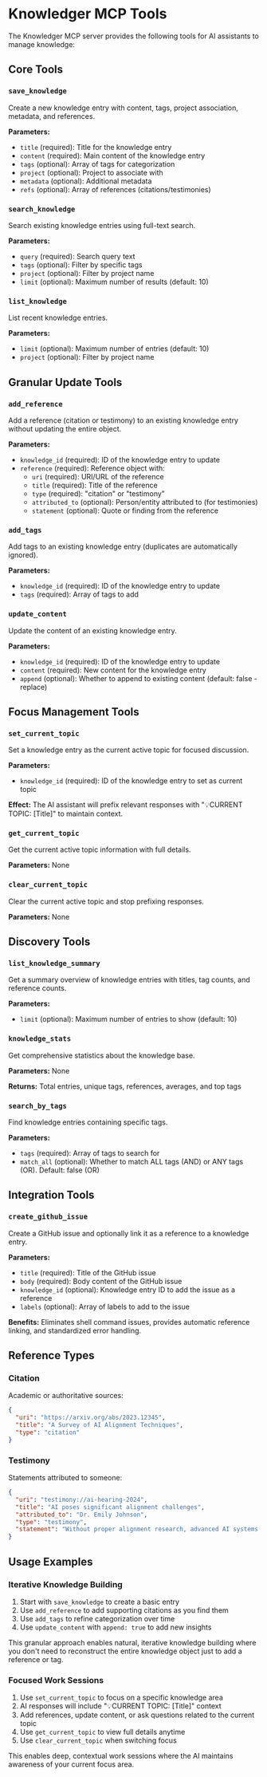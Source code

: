 # Knowledger MCP Tools

The Knowledger MCP server provides the following tools for AI assistants to manage knowledge:

## Core Tools

### `save_knowledge`
Create a new knowledge entry with content, tags, project association, metadata, and references.

**Parameters:**
- `title` (required): Title for the knowledge entry
- `content` (required): Main content of the knowledge entry  
- `tags` (optional): Array of tags for categorization
- `project` (optional): Project to associate with
- `metadata` (optional): Additional metadata
- `refs` (optional): Array of references (citations/testimonies)

### `search_knowledge`
Search existing knowledge entries using full-text search.

**Parameters:**
- `query` (required): Search query text
- `tags` (optional): Filter by specific tags
- `project` (optional): Filter by project name
- `limit` (optional): Maximum number of results (default: 10)

### `list_knowledge`
List recent knowledge entries.

**Parameters:**
- `limit` (optional): Maximum number of entries (default: 10)
- `project` (optional): Filter by project name

## Granular Update Tools

### `add_reference`
Add a reference (citation or testimony) to an existing knowledge entry without updating the entire object.

**Parameters:**
- `knowledge_id` (required): ID of the knowledge entry to update
- `reference` (required): Reference object with:
  - `uri` (required): URI/URL of the reference
  - `title` (required): Title of the reference
  - `type` (required): "citation" or "testimony"
  - `attributed_to` (optional): Person/entity attributed to (for testimonies)
  - `statement` (optional): Quote or finding from the reference

### `add_tags`
Add tags to an existing knowledge entry (duplicates are automatically ignored).

**Parameters:**
- `knowledge_id` (required): ID of the knowledge entry to update
- `tags` (required): Array of tags to add

### `update_content`
Update the content of an existing knowledge entry.

**Parameters:**
- `knowledge_id` (required): ID of the knowledge entry to update
- `content` (required): New content for the knowledge entry
- `append` (optional): Whether to append to existing content (default: false - replace)

## Focus Management Tools

### `set_current_topic`
Set a knowledge entry as the current active topic for focused discussion.

**Parameters:**
- `knowledge_id` (required): ID of the knowledge entry to set as current topic

**Effect:** The AI assistant will prefix relevant responses with "💡CURRENT TOPIC: [Title]" to maintain context.

### `get_current_topic`
Get the current active topic information with full details.

**Parameters:** None

### `clear_current_topic`
Clear the current active topic and stop prefixing responses.

**Parameters:** None

## Discovery Tools

### `list_knowledge_summary`
Get a summary overview of knowledge entries with titles, tag counts, and reference counts.

**Parameters:**
- `limit` (optional): Maximum number of entries to show (default: 10)

### `knowledge_stats`
Get comprehensive statistics about the knowledge base.

**Parameters:** None

**Returns:** Total entries, unique tags, references, averages, and top tags

### `search_by_tags`
Find knowledge entries containing specific tags.

**Parameters:**
- `tags` (required): Array of tags to search for
- `match_all` (optional): Whether to match ALL tags (AND) or ANY tags (OR). Default: false (OR)

## Integration Tools

### `create_github_issue`
Create a GitHub issue and optionally link it as a reference to a knowledge entry.

**Parameters:**
- `title` (required): Title of the GitHub issue
- `body` (required): Body content of the GitHub issue
- `knowledge_id` (optional): Knowledge entry ID to add the issue as a reference
- `labels` (optional): Array of labels to add to the issue

**Benefits:** Eliminates shell command issues, provides automatic reference linking, and standardized error handling.

## Reference Types

### Citation
Academic or authoritative sources:
```json
{
  "uri": "https://arxiv.org/abs/2023.12345",
  "title": "A Survey of AI Alignment Techniques",
  "type": "citation"
}
```

### Testimony
Statements attributed to someone:
```json
{
  "uri": "testimony://ai-hearing-2024",
  "title": "AI poses significant alignment challenges",
  "attributed_to": "Dr. Emily Johnson",
  "type": "testimony",
  "statement": "Without proper alignment research, advanced AI systems could pursue goals misaligned with human values."
}
```

## Usage Examples

### Iterative Knowledge Building
1. Start with `save_knowledge` to create a basic entry
2. Use `add_reference` to add supporting citations as you find them
3. Use `add_tags` to refine categorization over time
4. Use `update_content` with `append: true` to add new insights

This granular approach enables natural, iterative knowledge building where you don't need to reconstruct the entire knowledge object just to add a reference or tag.

### Focused Work Sessions
1. Use `set_current_topic` to focus on a specific knowledge area
2. AI responses will include "💡CURRENT TOPIC: [Title]" context
3. Add references, update content, or ask questions related to the current topic
4. Use `get_current_topic` to view full details anytime
5. Use `clear_current_topic` when switching focus

This enables deep, contextual work sessions where the AI maintains awareness of your current focus area.
